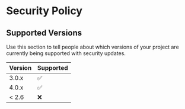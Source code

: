 # Security Policy

## Supported Versions

Use this section to tell people about which versions of your project are
currently being supported with security updates.

| Version | Supported          |
| ------- | ------------------ |
| 3.0.x   | :white_check_mark: |
| 4.0.x   | :white_check_mark: |
| < 2.6   | :x:                |
